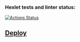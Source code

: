 ### Hexlet tests and linter status:

[![Actions Status](https://github.com/KirillTheStranger/frontend-project-12/actions/workflows/hexlet-check.yml/badge.svg)](https://github.com/KirillTheStranger/frontend-project-12/actions)

## [Deploy](https://slack-chat-v2.onrender.com/)
